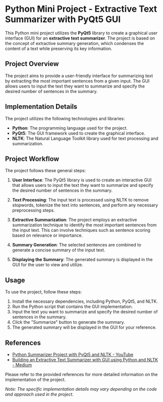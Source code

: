 # Python Mini Project - Extractive Text Summarizer with PyQt5 GUI

This Python mini project utilizes the **PyQt5** library to create a graphical user interface (GUI) for an **extractive text summarizer**. The project is based on the concept of extractive summary generation, which condenses the content of a text while preserving its key information.

## Project Overview

The project aims to provide a user-friendly interface for summarizing text by extracting the most important sentences from a given input. The GUI allows users to input the text they want to summarize and specify the desired number of sentences in the summary.

## Implementation Details

The project utilizes the following technologies and libraries:

- **Python**: The programming language used for the project.
- **PyQt5**: The GUI framework used to create the graphical interface.
- **NLTK**: The Natural Language Toolkit library used for text processing and summarization.

## Project Workflow

The project follows these general steps:

1. **User Interface**: The PyQt5 library is used to create an interactive GUI that allows users to input the text they want to summarize and specify the desired number of sentences in the summary.

2. **Text Processing**: The input text is processed using NLTK to remove stopwords, tokenize the text into sentences, and perform any necessary preprocessing steps.

3. **Extractive Summarization**: The project employs an extractive summarization technique to identify the most important sentences from the input text. This can involve techniques such as sentence scoring based on relevance or importance.

4. **Summary Generation**: The selected sentences are combined to generate a concise summary of the input text.

5. **Displaying the Summary**: The generated summary is displayed in the GUI for the user to view and utilize.

## Usage

To use the project, follow these steps:

1. Install the necessary dependencies, including Python, PyQt5, and NLTK.
2. Run the Python script that contains the GUI implementation.
3. Input the text you want to summarize and specify the desired number of sentences in the summary.
4. Click the "Summarize" button to generate the summary.
5. The generated summary will be displayed in the GUI for your reference.

## References

- [Python Summarizer Project with PyQt5 and NLTK - YouTube](#)
- [Building an Extractive Text Summarizer with GUI using Python and NLTK - Medium](#)

Please refer to the provided references for more detailed information on the implementation of the project.

*Note: The specific implementation details may vary depending on the code and approach used in the project.*
